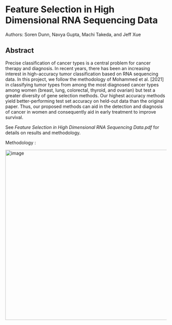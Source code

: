 # Feature Selection in High Dimensional RNA Sequencing Data

Authors: Soren Dunn, Navya Gupta, Machi Takeda, and Jeff Xue

## Abstract

Precise classification of cancer types is a central problem for cancer therapy and diagnosis. In recent years, there has been an increasing interest in high-accuracy tumor classification based on RNA sequencing data. In this project, we follow the methodology of Mohammed et al. [2021] in classifying tumor types from among the most diagnosed cancer types among women (breast, lung, colorectal, thyroid, and ovarian) but test a greater diversity of gene selection methods. Our highest accuracy methods yield better-performing test set accuracy on held-out data than the original paper. Thus, our proposed methods can aid in the detection and diagnosis of cancer in women and consequently aid in early treatment to improve survival.


See *Feature Selection in High Dimensional RNA Sequencing Data.pdf* for details on results and methodology.

Methodology : 

<img width="532" alt="image" src="https://github.com/WonkyVamp/Feature-Selection-in-High-Dimensional-RNA-Sequencing-Data/assets/45623470/36de3adb-d4be-47f4-a36f-2dd54120d788">
